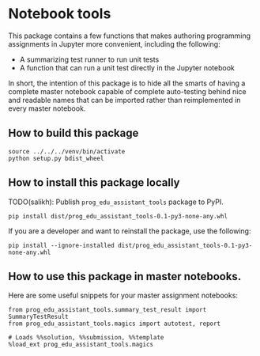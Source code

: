 # Notebook tools

This package contains a few functions that makes authoring programming assignments in Jupyter
more convenient, including the following:

* A summarizing test runner to run unit tests
* A function that can run a unit test directly in the Jupyter notebook

In short, the intention of this package is to hide all the smarts
of having a complete master notebook capable of complete auto-testing
behind nice and readable names that can be imported rather than reimplemented
in every master notebook.

## How to build this package

    source ../../../venv/bin/activate
    python setup.py bdist_wheel

## How to install this package locally

TODO(salikh): Publish `prog_edu_assistant_tools` package to PyPI.

    pip install dist/prog_edu_assistant_tools-0.1-py3-none-any.whl

If you are a developer and want to reinstall the package, use the following:

    pip install --ignore-installed dist/prog_edu_assistant_tools-0.1-py3-none-any.whl

## How to use this package in master notebooks.

Here are some useful snippets for your master assignment notebooks:

    from prog_edu_assistant_tools.summary_test_result import SummaryTestResult
    from prog_edu_assistant_tools.magics import autotest, report

    # Loads %%solution, %%submission, %%template
    %load_ext prog_edu_assistant_tools.magics

